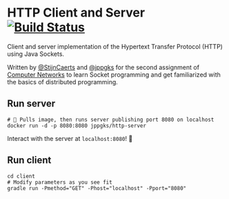 # HTTP Client and Server [![Build Status](https://travis-ci.com/jppgks/http-client-server.svg?token=PY7TMg87v7PquV1Ujqhf&branch=master)](https://travis-ci.com/jppgks/http-client-server)
Client and server implementation of the Hypertext Transfer Protocol (HTTP) using Java Sockets.

Written by [@StijnCaerts](https://github.com/StijnCaerts) and [@jppgks](https://github.com/jppgks) for the second assignment of [Computer Networks](https://onderwijsaanbod.kuleuven.be/syllabi/e/G0Q43AE.htm#activetab=doelstellingen_idp535264) 
to learn Socket programming and get familiarized with the basics of distributed programming.

## Run server
```shell
# 🐳 Pulls image, then runs server publishing port 8080 on localhost
docker run -d -p 8080:8080 jppgks/http-server
```

Interact with the server at `localhost:8080`! 🎉

## Run client
```shell
cd client
# Modify parameters as you see fit
gradle run -Pmethod="GET" -Phost="localhost" -Pport="8080"
```
